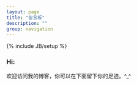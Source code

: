 ```yaml
---
layout: page
title: "留言板"
description: ""
group: navigation
---
```

{% include JB/setup %}

<!-- duoshuo shit -->
<script>
    $(".ds-comments-tab-weibo")[0].style.display = "none";
</script>

### Hi:

欢迎访问我的博客，你可以在下面留下你的足迹。\^_\^

